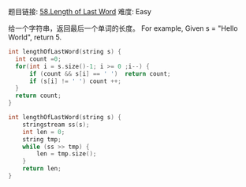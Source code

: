 题目链接: [58.Length of Last Word][1]
难度: Easy

给一个字符串，返回最后一个单词的长度。
For example, 
Given s = "Hello World",
return 5.

```cpp
int lengthOfLastWord(string s) {
  int count =0;
  for(int i = s.size()-1; i >= 0 ;i--) {
      if (count && s[i] == ' ')  return count;
      if (s[i] != ' ') count ++;
  }
  return count;
}
```


```cpp
int lengthOfLastWord(string s) {
	stringstream ss(s);
	int len = 0;
	string tmp;
	while (ss >> tmp) {
		len = tmp.size();
	}
	return len;
}
```
[1]: https://leetcode.com/problems/length-of-last-word/